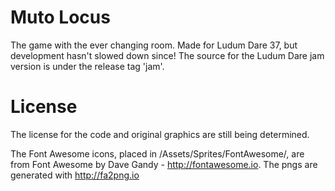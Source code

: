 # Muto Locus
The game with the ever changing room. Made for Ludum Dare 37, but development hasn't slowed down since! The source for the Ludum Dare jam version is under the release tag 'jam'.

# License
The license for the code and original graphics are still being determined.

The Font Awesome icons, placed in /Assets/Sprites/FontAwesome/, are from Font Awesome by Dave Gandy - http://fontawesome.io. The pngs are generated with http://fa2png.io
